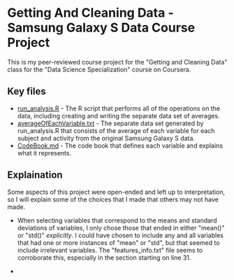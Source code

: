 # Getting And Cleaning Data - Samsung Galaxy S Data Course Project
This is my peer-reviewed course project for the "Getting and Cleaning Data" class for the "Data Science Specialization" course on Coursera.

## Key files
* [run_analysis.R](run_analysis.R) - The R script that performs all of the operations on the data, including creating and writing the separate data set of averages.
* [averageOfEachVariable.txt](data/averageOfEachVariable.txt) - The separate data set generated by run_analysis.R that consists of the average of each variable for each subject and activity from the original Samsung Galaxy S data.
* [CodeBook.md](docs/CodeBook.md) - The code book that defines each variable and explains what it represents.

## Explaination
Some aspects of this project were open-ended and left up to interpretation, so I will explain some of the choices that I made that others may not have made.

* When selecting variables that correspond to the means and standard deviations of variables, I only chose those that ended in either "mean()" or "std()" _explicitly_. I could have chosen to include any and all variables that had one or more instances of "mean" or "std", but that seemed to include irrelevant variables. The "features_info.txt" file seems to corroborate this, especially in the section starting on line 31.

*
